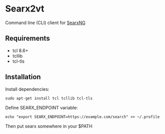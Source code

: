 # Searx2vt #

Command line (CLI) client for
[SearxNG](https://github.com/searxng/searxng)

## Requirements ## 

 * tcl 8.6+
 * tcllib
 * tcl-tls
 
## Installation ##

Install dependencies:

    sudo apt-get install tcl tcllib tcl-tls

Define SEARX_ENDPOINT variable:

    echo "export SEARX_ENDPOINT=https://example.com/search" >> ~/.profile

Then put searx somewhere in your $PATH

